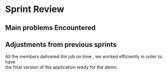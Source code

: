 # Sprint Review

## Main problems  Encountered


## Adjustments from previous sprints  
All the members delivered thir job on time , we worked efficiently in order to have  
the final version of the application ready for the demo.
